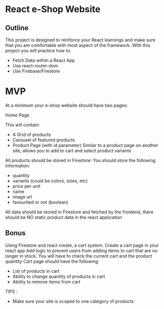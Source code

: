 # React e-Shop Website

## Outline

This project is designed to reinforce your React learnings and make sure that you are comfortable with most aspect of the framework. With this project you will practice how to:

- Fetch Data within a React App
- Use react-router-dom
- Use Firebase/Firestore

# MVP

At a minimum your e-shop website should have two pages:

Home Page

This will contain:

- A Grid of products
- Carousel of featured products
- Product Page (with id parameter) Similar to a product page on another site, allows you to add to cart and select product variants

All products should be stored in Firestore:
You should store the following information:

- quantity
- variants (could be colors, sizes, etc)
- price per unit
- name
- image url
- favourited or not (boolean)

All data should be stored in Firestore and fetched by the frontend, there should be NO static product data in the react application

## Bonus

Using Firestore and react create, a cart system. Create a cart page in your react app Add logic to prevent users from adding items to cart that are no longer in stock. You will have to check the current cart and the product quantity Cart page should have the following:

- List of products in cart
- Ability to change quantity of products in cart
- Ability to remove items from cart

TIPS :

- Make sure your site is scoped to one category of products
